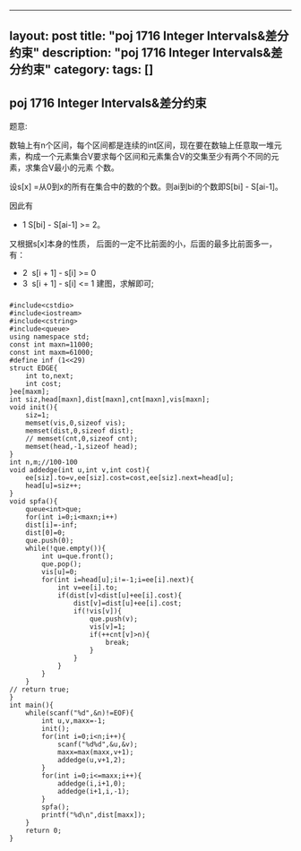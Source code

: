 
---
layout: post
title: "poj 1716 Integer Intervals&差分约束"
description: "poj 1716 Integer Intervals&差分约束"
category:
tags: []
---

## poj 1716 Integer Intervals&差分约束 ##

题意: 

数轴上有n个区间，每个区间都是连续的int区间，现在要在数轴上任意取一堆元素，构成一个元素集合V要求每个区间和元素集合V的交集至少有两个不同的元素，求集合V最小的元素
个数。

设s[x] =从0到x的所有在集合中的数的个数。则ai到bi的个数即S[bi] - S[ai-1]。

因此有

* 1 S[bi] - S[ai-1] >= 2。

又根据s[x]本身的性质，
后面的一定不比前面的小，后面的最多比前面多一，有：

* 2  s[i + 1] - s[i] >= 0
* 3  s[i + 1] - s[i] <= 1
建图，求解即可;

###
	
	#include<cstdio>
	#include<iostream>
	#include<cstring>
	#include<queue>
	using namespace std;
	const int maxn=11000;
	const int maxm=61000;
	#define inf (1<<29)
	struct EDGE{
		int to,next;
		int cost;
	}ee[maxm];
	int siz,head[maxn],dist[maxn],cnt[maxn],vis[maxn];
	void init(){
		siz=1;
		memset(vis,0,sizeof vis);
		memset(dist,0,sizeof dist);
		// memset(cnt,0,sizeof cnt);
		memset(head,-1,sizeof head);
	}
	int n,m;//100-100
	void addedge(int u,int v,int cost){
		ee[siz].to=v,ee[siz].cost=cost,ee[siz].next=head[u];
		head[u]=siz++;
	}
	void spfa(){
		queue<int>que;
		for(int i=0;i<maxn;i++)
		dist[i]=-inf;
		dist[0]=0;
		que.push(0);
		while(!que.empty()){
			int u=que.front();
			que.pop();
			vis[u]=0;
			for(int i=head[u];i!=-1;i=ee[i].next){
				int v=ee[i].to;
				if(dist[v]<dist[u]+ee[i].cost){
					dist[v]=dist[u]+ee[i].cost;
					if(!vis[v]){
						que.push(v);
						vis[v]=1;
						if(++cnt[v]>n){
							break;
						}
					}
				}
			}
		}
	// return true;
	}
	int main(){
		while(scanf("%d",&n)!=EOF){
			int u,v,maxx=-1;
			init();
			for(int i=0;i<n;i++){
				scanf("%d%d",&u,&v);
				maxx=max(maxx,v+1);
				addedge(u,v+1,2);
			}
			for(int i=0;i<=maxx;i++){
				addedge(i,i+1,0);
				addedge(i+1,i,-1);
			}
			spfa();
			printf("%d\n",dist[maxx]);
		}
		return 0;
	}

###

